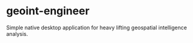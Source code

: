 # geoint-engineer
Simple native desktop application for heavy lifting geospatial intelligence analysis.
